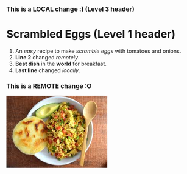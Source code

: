 ### This is a LOCAL change :) (Level 3 header)
# Scrambled Eggs (Level 1 header)
1. An *easy* recipe to make *scramble eggs* with tomatoes and onions. 
3. **Line 2** changed *remotely*. 
2. **Best dish** in the **world** for breakfast.
4. **Last line** changed *locally*.
### This is a REMOTE change :O

![Scrambled Eggs are delicious!](recipe.png "Scramnled eggs")